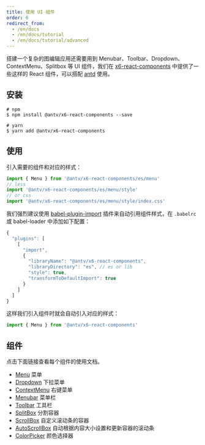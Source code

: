```yaml
---
title: 使用 UI 组件
order: 6
redirect_from:
  - /en/docs
  - /en/docs/tutorial
  - /en/docs/tutorial/advanced
---
```


搭建一个复杂的图编辑应用还需要用到 Menubar、Toolbar、Dropdown、ContextMenu、Splitbox 等 UI 组件，我们在 [x6-react-components](https://www.npmjs.com/package/@antv/x6-react-components) 中提供了一些这样的 React 组件，可以搭配 [antd](https://ant.design/) 使用。

## 安装

```shell
# npm
$ npm install @antv/x6-react-components --save

# yarn
$ yarn add @antv/x6-react-components
```

## 使用

引入需要的组件和对应的样式：

```ts
import { Menu } from '@antv/x6-react-components/es/menu'
// less
import '@antv/x6-react-components/es/menu/style'
// or css
import '@antv/x6-react-components/es/menu/style/index.css'
```

我们强烈建议使用 [babel-plugin-import](https://github.com/ant-design/babel-plugin-import) 插件来自动引用组件样式，在 `.babelrc` 或 babel-loader 中添加如下配置：

```js
{
  "plugins": [
    [
      "import",
      {
        "libraryName": "@antv/x6-react-components",
        "libraryDirectory": "es", // es or lib
        "style": true,
        "transformToDefaultImport": true
      }
    ]
  ]
}
```

这样我们引入组件时就会自动引入对应的样式：

```ts
import { Menu } from '@antv/x6-react-components'
```

## 组件

点击下面链接查看每个组件的使用文档。

- [Menu](../../api/ui/menu) 菜单
- [Dropdown](../../api/ui/dropdown) 下拉菜单
- [ContextMenu](../../api/ui/contextmenu) 右键菜单
- [Menubar](../../api/ui/menubar) 菜单栏
- [Toolbar](../../api/ui/toolbar) 工具栏
- [SplitBox](../../api/ui/splitbox) 分割容器
- [ScrollBox](../../api/ui/scrollbox) 自定义滚动条的容器
- [AutoScrollBox](../../api/ui/auto-scrollbox) 自动根据内容大小设置和更新容器的滚动条
- [ColorPicker](../../api/ui/color-picker) 颜色选择器
